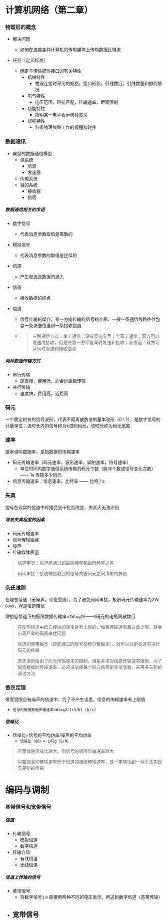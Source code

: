 # 计算机网络（第二章）



### 物理层的概念

- 解决问题
  - 如何在连接各种计算机的传输媒体上传输数据比特流

- 任务（定义标准）
  - 确定与传输媒体接口的有关特性
    - 机械特性
      - 物理连接时采用的规格，接口形状，引线数目，引线数量和排列情况
    - 电气特性
      - 电压范围，阻抗匹配，传输速率，距离限制
    - 功能特性
      - 指明某一电平表示何种意义
    - 规程特性
      - 各条物理线路工作的规程和时序



### 数据通讯

- 典型的数据通信模型
  - 源系统
    - 信源
    - 发送器
  - 传输系统
  - 目的系统
    - 接收器
    - 信宿

##### 数据通信相关的术语

- 数字信号

  - 代表消息参数取值是离散的

- 模拟信号

  - 代表消息参数的取值是连续的

- 信源

  - 产生和发送数据的源头

- 信宿

  - 接收数据的终点

- 信道

  - 信号传输的媒介，某一方向传输的信号的介质，一般一条通信线路往往包含一条发送信道和一条接收信道

  - > 三种通信方式：单工通信：没有反向交互；半双工通信：双方可以发送或接收，但是任意一方不能同时发送和接收；全信道：双方可以同时发送和接收信息



##### 两种数据传输方式

- 串行传输
  - 速度慢，费用低，适合远距离传输
- 并行传输
  - 速度快，费用高，近距离



### 码元

一个固定时长的信号波形，代表不同离散数值的基本波形（0 \ 1），是数字信号的计量单位；该时长内的信号称为k进制码元，该时长称为码元宽度



### 速率

速率也叫数据率，是指数据的传输速率

- 码元传输速率（码元速率，波形速率，调制速率，符号速率）
  - 单位时间内数字通信系统传输的码元个数（脉冲个数或信号变化次数）—— 1s 传输多少码元
- 信息传输速率：信息速率，比特率 —— 比特 / s



### 失真

信号在现实的信道中传播受到干扰而改变，失真大无法识别	

##### 导致失真程度的因素

- 码元传输速率
-  信号传输距离
- 噪声
- 传输媒体质量

>  信道带宽：信道能通过的最高频率和最低频率之差
>
> 码间串扰：接收端接收到的信号失去码元之间清晰的界限

### 奈氏准则

在理想低通（无噪声，带宽受限），为了避免码间串扰，极限码元传输速率为2W `Buad`，W是信道带宽

理想低信道下的极限数据传输率=`2Wlog2V`——`V`码元的电瓶离散数目

> 在任何信道中码元传输的速率是有上限的，如果传输速率超过此上限，就会出现严重的码间串扰问题
>
> 信道的频带越宽（即能通过的信号高频分量越多），就可以以更高速率进行码元的传输
>
> 奈氏准则给出了码元传输速率的限制，但是并未对信息传输速率限制，为了提高数据的传输速率，必须设法使每个码元携带更多信息量，采用多元制的调试方法



### 香农定理

带宽受限且有噪声的信道中，为了不产生误差，信息的传输速率有上限值

- `信号的极限数据传输速率=Wlog2(1+S/N) (b/s)`

##### 信噪比

- 信噪比=信号的平均功率/噪声的平均功率
  - `信噪比（dB）= 10lg（S/N）`

>带宽或是信噪比越大，则信号的极限传输速率越大
>
>只要信息的传输速率低于信道的极限传输速率，就一定能找到一种方法实现无差别的传输



# 编码与调制

### 基带信号和宽带信号

##### 信道

- 传输信号
  - 模拟信道
  - 数字信道
- 传输介质
  - 有线信道
  - 无线信道

##### 信道上传输的信号

- 基带信号
  - 将数字信号`1` `0` 直接用两种不同的电压表示，再送到数字信道（基带传输）
- 宽带信号
  - 
